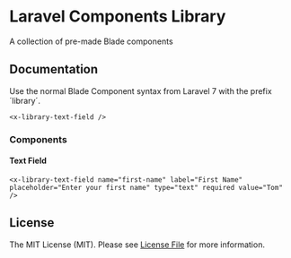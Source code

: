 # Laravel Components Library
A collection of pre-made Blade components

## Documentation

Use the normal Blade Component syntax from Laravel 7 with the prefix ´library´.

    <x-library-text-field />

### Components

#### Text Field

    <x-library-text-field name="first-name" label="First Name" placeholder="Enter your first name" type="text" required value="Tom" />

## License

The MIT License (MIT). Please see [License File](LICENSE) for more information.
